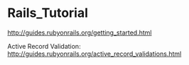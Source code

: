 # Rails_Tutorial
http://guides.rubyonrails.org/getting_started.html  

Active Record Validation: http://guides.rubyonrails.org/active_record_validations.html  

